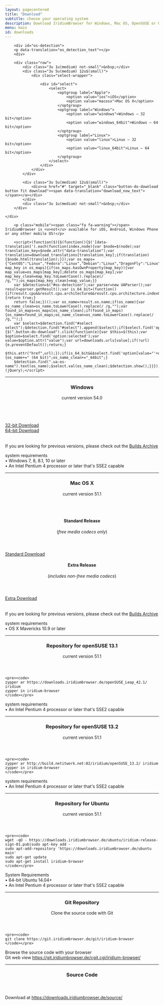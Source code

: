 ```yaml
---
layout: pagecentered
title: "Download"
subtitle: choose your operating system
description: Download IridiumBrowser for Windows, Mac OS, OpenSUSE or Ubuntu
menu: main
id: downloads
---
```


<div class="post-content">
	<p><script>var download_translations={'os_detection_text':'You are using <h3 class="ua-os-name"></h3> If you are looking for a different version or if you are on another platform, please choose from the list below.','download_now_text':'Download now','mobile_apps_headline':'Mobile apps','desktop_apps_headline':'Desktop apps','ios_open_in_appstore_link_text':'Open in App Store','android_not_available_text':"Currently, the Spreed.ME app is only available for iOS. Android users can use Spreed.ME in their Chrome browser.",};</script></p>
	<script>var downloads={"urls":{"ios":"https://itunes.apple.com/app/spreed.me/id1058498417","macosx":"https://spreed.me/download/spreedme-desktop-latest-osx-x64.zip","windows":"https://spreed.me/download/spreedme-desktop-latest-win-ia32.zip","windows_64bit":"https://spreed.me/download/spreedme-desktop-latest-win-x64.zip","linux":"https://spreed.me/download/spreedme-desktop-latest-linux-ia32.tar.gz","linux_64bit":"https://spreed.me/download/spreedme-desktop-latest-linux-x64.tar.gz"}};</script>
	<div class="download-container">
		
		<div id="os-detection">
		<p data-translation="os_detection_text"></p>
		<div>
		
		<div class="row">
			<div class="3u 1u(medium) not-small">&nbsp;</div>
			<div class="3u 5u(medium) 12u$(small)">
				<div class="select-wrapper">

					<div id="select">
						<select>
							<optgroup label="Apple">
								<option value="ios">iOS</option>
								<option value="macosx">Mac OS X</option>
							</optgroup>
							<optgroup label="Windows">
								<option value="windows">Windows – 32 bit</option>
								<option value="windows_64bit">Windows – 64 bit</option>
							</optgroup>
							<optgroup label="Linux">
								<option value="linux">Linux – 32 bit</option>
								<option value="linux_64bit">Linux – 64 bit</option>
							</optgroup>
						</select>
					</div>
				</div>
			</div>
			
			<div class="3u 5u(medium) 12u$(small)">
				<div><a href="#" target="_blank" class="button-do-download button fit download"><span data-translation="download_now_text"></span></a></div>
			</div>
			<div class="3u 1u(medium) not-small">&nbsp;</div>
		</div>

	</div>
</div>

		<p class="mobile"><span class="fa fa-warning"></span> IridiumBrowser is <u>not</u> available for iOS, Android, Windows Phone or any other mobile OS!</p>

		<script>(function($){$(function(){$('[data-translation]').each(function(index,node){var $node=$(node);var translation_key=$node.attr("data-translation");var translation=download_translations[translation_key];if(translation){$node.html(translation);}});var os_maps={"CentOS":"Linux","Fedora":"Linux","Debian":"Linux","DragonFly":"Linux","Gentoo":"Linux","Linux":"Linux","Mandriva":"Linux","Mint":"Linux","RedHat":"Linux","Slackware":"Linux","SUSE":"Linux","Ubuntu":"Linux","VectorLinux":"Linux",};for(var map_key in os_maps){if(os_maps.hasOwnProperty(map_key)){var map_value=os_maps[map_key];delete os_maps[map_key];var map_key_clean=map_key.toLowerCase().replace(/ /g,"");os_maps[map_key_clean]=map_value;}}
		var $detection=$("#os-detection");var parser=new UAParser();var result=parser.getResult();var is_64_bit=(function(){if(result.cpu&&result.cpu.architecture&&result.cpu.architecture.indexOf("64")!==-1){return true;}
		return false;})();var os_name=result.os.name;if(os_name){var os_name_clean=os_name.toLowerCase().replace(/ /g,"");var found_in_maps=os_maps[os_name_clean];if(found_in_maps){os_name=found_in_maps;os_name_clean=os_name.toLowerCase().replace(/ /g,"");}
		var $select=$detection.find("#select select");$detection.find("#select").append($select);if($select.find('option[value="'+os_name_clean+'"]').length>0){$(".button-do-download").click(function(e){var $this=$(this);var $option=$select.find('option:selected');var value=$option.attr("value");var url=downloads.urls[value];if(!url){e.preventDefault();return;}
		$this.attr("href",url);});if(is_64_bit&&$select.find('option[value="'+os_name_clean+'_64bit"]').length>0){os_name+=" (64 bit)";os_name_clean+="_64bit";}
		$detection.find(".ua-os-name").text(os_name);$select.val(os_name_clean);$detection.show();}}});})(jQuery);</script>

		
<hr>
 
<div class="icon dl fa-windows"></div>
<header>
	<h3>Windows</h3>
	<p>current version 54.0</p>
</header>
<div class="row">
	<div class="3u 2u(large) 1u(medium) not-small">&nbsp;</div>
	<div class="3u 4u(large) 5u(medium) 12u$(small) align-center"><a class="button small fit download icon fa-download" href="https://downloads.iridiumbrowser.de/windows/iridiumbrowser-latest-x86.msi" title="download 32-bit Version">32-bit Download</a></div>
	<div class="3u 4u(large) 5u(medium) 12u$(small) align-center"><a class="button small fit download icon fa-download" href="https://downloads.iridiumbrowser.de/windows/iridiumbrowser-latest-x64.msi" title="download 64-bit Version">64-bit Download</a></div>
	<div class="3u 2u(large) 1u(medium) not-small">&nbsp;</div>
</div>
<br/>
If you are looking for previous versions, please check out the <a href="https://downloads.iridiumbrowser.de/windows/" target="_blank">Builds Archive</a><br/>

<p>system requirements<br/>
&#8226; Windows 7, 8, 8.1, 10 or later<br/>
&#8226; An Intel Pentium 4 processor or later that's SSE2 capable</p>
  
<hr>

<div class="icon dl fa-apple"></div>
<header>
	<h3>Mac OS X</h3>
	<p>current version 51.1</p>
</header>
<div class="row" style="margin-top: -1.5em;">
	<div class="3u 2u(large) 1u(medium) not-small">&nbsp;</div>
	<div class="3u 4u(large) 5u(medium) 12u$(small) align-center"><header>
		<h4>Standard Release</h4>
		<p>(<em>free media codecs only</em>)</p>
	</header>
		<a class="button small fit download icon fa-download" href="https://downloads.iridiumbrowser.de/macosx/51.1.0/iridium_browser_51.1.0_osx_x64.dmg" title="download Standard Release">Standard Download</a></div>
	<div class="3u 4u(large) 5u(medium) 12u$(small) align-center"><header>
		<h4>Extra Release</h4>
		<p>(<em>includes non-free media codecs</em>)</p>
	</header>
		<a class="button small fit download icon fa-download" href="https://downloads.iridiumbrowser.de/macosx/51.1.0/iridium_browser_extra_51.1.0_osx_x64.dmg" title="download Extra Release">Extra Download</a></div>
	<div class="3u 2u(large) 1u(medium) not-small">&nbsp;</div>
</div>
<br>
If you are looking for previous versions, please check out the <a href="https://downloads.iridiumbrowser.de/macosx/" target="_blank">Builds Archive</a><br/>
  
<p>system requirements<br/>
&#8226; OS X Mavericks 10.9 or later</p>
   
<hr>
  
<div class="icon dl fa-database"></div>
<header>
	<h3>Repository for openSUSE 13.1</h3>
	<p>current version 51.1</p>
</header>

	<pre><code>
	zypper ar https://downloads.iridiumbrowser.de/openSUSE_Leap_42.1/ iridium
	zypper in iridium-browser
	</code></pre>
     
<p>system requirements<br/>
&#8226; An Intel Pentium 4 processor or later that's SSE2 capable</p>
     
<hr> 
  
<div class="icon dl fa-database"></div>
<header>
	<h3>Repository for openSUSE 13.2</h3>
	<p>current version 51.1</p>
</header>

	<pre><code>
	zypper ar http://build.netitwork.net:82/iridium/openSUSE_13.2/ iridium  
	zypper in iridium-browser
	</code></pre>
    
<p>system requirements<br/>
&#8226; An Intel Pentium 4 processor or later that's SSE2 capable</p>
     
<hr>
  
<div class="icon dl fa-linux"></div> 
<header>
	<h3>Repository for Ubuntu</h3>
	<p>current version 51.1</p>
</header>

    <pre><code>
	wget -qO - https://downloads.iridiumbrowser.de/ubuntu/iridium-release-sign-01.pub|sudo apt-key add -
    sudo apt-add-repository 'https://downloads.iridiumbrowser.de/ubuntu main'
    sudo apt-get update
    sudo apt-get install iridium-browser
	</code></pre>
     
<p>System Requirements<br/>
&#8226; 64-bit Ubuntu 14.04+<br/>
&#8226; An Intel Pentium 4 processor or later that's SSE2 capable</p>
     
<hr>
  
<div class="icon dl fa-github"></div>
<header>
	<h3>Git Repository</h3>
	<p>Clone the source code with Git</p>
</header>

    <pre><code>
	git clone https://git.iridiumbrowser.de/git/iridium-browser
	</code></pre>

<p>Browse the source code with your browser<br/>
Git web view <a href="https://git.iridiumbrowser.de/cgit.cgi/iridium-browser/" target="_blank">https://git.iridiumbrowser.de/cgit.cgi/iridium-browser/</a></p>
  
<hr>
  
<div class="icon dl fa-code"></div>
<header>
<h3>Source Code</h3>
</header>
<p>Download at <a href="https://downloads.iridiumbrowser.de/source/" target="_blank">https://downloads.iridiumbrowser.de/source/</a></p>

